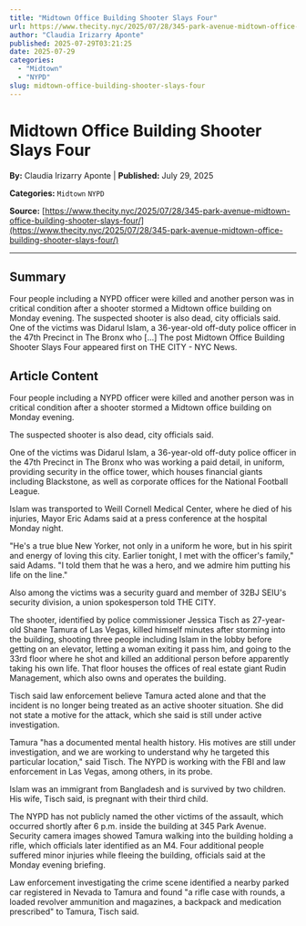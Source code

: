```yaml
---
title: "Midtown Office Building Shooter Slays Four"
url: https://www.thecity.nyc/2025/07/28/345-park-avenue-midtown-office-building-shooter-slays-four/
author: "Claudia Irizarry Aponte"
published: 2025-07-29T03:21:25
date: 2025-07-29
categories:
  - "Midtown"
  - "NYPD"
slug: midtown-office-building-shooter-slays-four
---
```


# Midtown Office Building Shooter Slays Four

**By:** Claudia Irizarry Aponte | **Published:** July 29, 2025

**Categories:** `Midtown` `NYPD`

**Source:** [https://www.thecity.nyc/2025/07/28/345-park-avenue-midtown-office-building-shooter-slays-four/](https://www.thecity.nyc/2025/07/28/345-park-avenue-midtown-office-building-shooter-slays-four/)

---

## Summary

Four people including a NYPD officer were killed and another person was in critical condition after a shooter stormed a Midtown office building on Monday evening.  The suspected shooter is also dead, city officials said. One of the victims was Didarul Islam, a 36-year-old off-duty police officer in the 47th Precinct in The Bronx who [...]
The post Midtown Office Building Shooter Slays Four appeared first on THE CITY - NYC News.

## Article Content

Four people including a NYPD officer were killed and another person was in critical condition after a shooter stormed a Midtown office building on Monday evening.

The suspected shooter is also dead, city officials said.

One of the victims was Didarul Islam, a 36-year-old off-duty police officer in the 47th Precinct in The Bronx who was working a paid detail, in uniform, providing security in the office tower, which houses financial giants including Blackstone, as well as corporate offices for the National Football League.

Islam was transported to Weill Cornell Medical Center, where he died of his injuries, Mayor Eric Adams said at a press conference at the hospital Monday night.

"He's a true blue New Yorker, not only in a uniform he wore, but in his spirit and energy of loving this city. Earlier tonight, I met with the officer's family," said Adams. "I told them that he was a hero, and we admire him putting his life on the line."

Also among the victims was a security guard and member of 32BJ SEIU's security division, a union spokesperson told THE CITY.

The shooter, identified by police commissioner Jessica Tisch as 27-year-old Shane Tamura of Las Vegas, killed himself minutes after storming into the building, shooting three people including Islam in the lobby before getting on an elevator, letting a woman exiting it pass him, and going to the 33rd floor where he shot and killed an additional person before apparently taking his own life. That floor houses the offices of real estate giant Rudin Management, which also owns and operates the building.

Tisch said law enforcement believe Tamura acted alone and that the incident is no longer being treated as an active shooter situation. She did not state a motive for the attack, which she said is still under active investigation.

Tamura "has a documented mental health history. His motives are still under investigation, and we are working to understand why he targeted this particular location," said Tisch. The NYPD is working with the FBI and law enforcement in Las Vegas, among others, in its probe.

Islam was an immigrant from Bangladesh and is survived by two children. His wife, Tisch said, is pregnant with their third child.

The NYPD has not publicly named the other victims of the assault, which occurred shortly after 6 p.m. inside the building at 345 Park Avenue. Security camera images showed Tamura walking into the building holding a rifle, which officials later identified as an M4. Four additional people suffered minor injuries while fleeing the building, officials said at the Monday evening briefing.

Law enforcement investigating the crime scene identified a nearby parked car registered in Nevada to Tamura and found "a rifle case with rounds, a loaded revolver ammunition and magazines, a backpack and medication prescribed" to Tamura, Tisch said.
